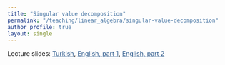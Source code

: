 ```yaml
---
title: "Singular value decomposition"
permalink: "/teaching/linear_algebra/singular-value-decomposition"
author_profile: true
layout: single
---
```


Lecture slides: <a href="https://sirmatel.github.io/assets/files/linear_algebra/tekil-deger-ayristirmasi.pdf" style="color: #2d5a8c">Turkish</a>, <a href="https://ee263.stanford.edu/archive/symm.pdf" style="color: #2d5a8c">English, part 1</a>, <a href="https://ee263.stanford.edu/archive/svd.pdf" style="color: #2d5a8c">English, part 2</a>